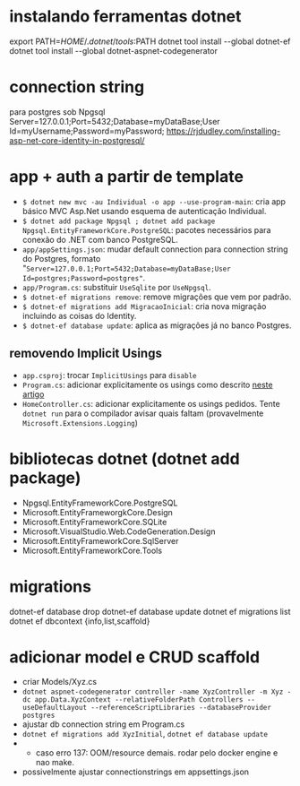 # instalando ferramentas dotnet
export PATH=$HOME/.dotnet/tools:$PATH
dotnet tool install --global dotnet-ef
dotnet tool install --global dotnet-aspnet-codegenerator

# connection string
para postgres sob Npgsql
Server=127.0.0.1;Port=5432;Database=myDataBase;User Id=myUsername;Password=myPassword;
https://rjdudley.com/installing-asp-net-core-identity-in-postgresql/

# app + auth a partir de template
- `$ dotnet new mvc -au Individual -o app --use-program-main`: cria app básico MVC Asp.Net usando esquema de autenticação Individual.
- `$ dotnet add package Npgsql ; dotnet add package Npgsql.EntityFrameworkCore.PostgreSQL`: pacotes necessários para conexão do .NET com banco PostgreSQL.
- `app/appSettings.json`: mudar default connection para connection string do Postgres, formato "`Server=127.0.0.1;Port=5432;Database=myDataBase;User Id=postgres;Password=postgres"`.
- `app/Program.cs`: substituir `UseSqlite` por `UseNpgsql`.
- `$ dotnet-ef migrations remove`: remove migrações que vem por padrão.
- `$ dotnet-ef migrations add MigracaoInicial`: cria nova migração incluindo as coisas do Identity.
- `$ dotnet-ef database update`: aplica as migrações já no banco Postgres.
## removendo Implicit Usings
- `app.csproj`: trocar `ImplicitUsings` para `disable`
- `Program.cs`: adicionar explicitamente os usings como descrito [neste artigo](https://learn.microsoft.com/en-us/dotnet/core/project-sdk/overview#implicit-using-directives)
- `HomeController.cs`: adicionar explicitamente os usings pedidos. Tente `dotnet run` para o compilador avisar quais faltam (provavelmente `Microsoft.Extensions.Logging`)

# bibliotecas dotnet (dotnet add package)
- Npgsql.EntityFrameworkCore.PostgreSQL
- Microsoft.EntityFrameworgkCore.Design
- Microsoft.EntityFrameworkCore.SQLite
- Microsoft.VisualStudio.Web.CodeGeneration.Design
- Microsoft.EntityFrameworkCore.SqlServer
- Microsoft.EntityFrameworkCore.Tools

# migrations
dotnet-ef database drop
dotnet-ef database update
dotnet ef migrations list
dotnet ef dbcontext {info,list,scaffold}

# adicionar model e CRUD scaffold
- criar Models/Xyz.cs
- `dotnet aspnet-codegenerator controller -name XyzController -m Xyz -dc app.Data.XyzContext --relativeFolderPath Controllers --useDefaultLayout --referenceScriptLibraries --databaseProvider postgres`
- ajustar db connection string em Program.cs
- `dotnet ef migrations add XyzInitial`, `dotnet ef database update`
- - caso erro 137: OOM/resource demais. rodar pelo docker engine e nao make.
- possivelmente ajustar connectionstrings em appsettings.json
